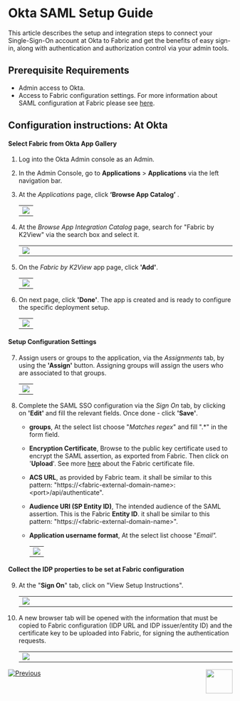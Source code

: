 # Okta SAML Setup Guide

This article describes the setup and integration steps to connect your Single-Sign-On account at Okta to Fabric and get the benefits of easy sign-in, along with authentication and authorization control via your admin tools.

## Prerequisite Requirements

- Admin access to Okta.
- Access to Fabric configuration settings. For more information about SAML configuration at Fabric please see [here](/articles/26_fabric_security/13_user_IAM_configiration.md#saml-configuration).

## Configuration instructions: At Okta

#### Select Fabric from Okta App Gallery

1. Log into the Okta Admin console as an Admin. 

2. In the Admin Console, go to **Applications** > **Applications** via the left navigation bar.

3. At the *Applications* page, click **‘Browse App Catalog’** .

   <table>
   <tbody>
   <tr>
   	<td >
       <img src="images/15_okta1_browse_apps.png">
       </td>
   </tr>
   </tbody>
   </table>
   
   
   
4. At the *Browse App Integration Catalog* page, search for "Fabric by K2View" via the search box and select it.

   <table>
   <tbody>
   <tr>
   	<td width="700pxl">
       <img src="images/15_okta2_search.png">
       </td>
   </tr>
   </tbody>
   </table>

5. On the *Fabric by K2View* app page, click **'Add'**.

   <table>
   <tbody>
   <tr>
   	<td>
       <img src="images/15_okta3_add_k2view.png">
       </td>
   </tr>
   </tbody>
   </table>
   
   

6. On next page, click **'Done'**. The app is created and is ready to configure the specific deployment setup.

   <table><tbody><tr>    <td>    <img src="images/15_okta4_done.png">    </td></tr></tbody></table>



#### Setup Configuration Settings

7. Assign users or groups to the application, via the *Assignments* tab, by using the **'Assign'** button.  Assigning groups will assign the users who are associated to that groups.

   <table><tbody><tr>    <td>    <img src="images/15_okta5_assignments.png">    </td></tr></tbody></table>

   

8. Complete the SAML SSO configuration via the *Sign On* tab, by clicking on **'Edit'** and fill the relevant fields. Once done - click **'Save'**. 

   - **groups**, At the select list choose "*Matches regex*" and fill ".*" in the form field. 

   - **Encryption Certificate**, Browse to the public key certificate used to encrypt the SAML assertion, as exported from Fabric. Then click on '**Upload**'. See more [here](/articles/26_fabric_security/13_user_IAM_configiration.md#saml-configuration) about the Fabric certificate file.

   - **ACS URL**, as provided by Fabric team. it shall be similar to this pattern: "https://\<fabric-external-domain-name>:\<port>/api/authenticate".

   - **Audience URI (SP Entity ID)**, The intended audience of the SAML assertion. This is the Fabric **Entity ID**. it shall be similar to this pattern: "https://\<fabric-external-domain-name>".

   - **Application username format**, At the select list choose "*Email".*

     <table><tbody><tr>    <td>    <img src="images/15_okta6_setup_config.png">    </td></tr></tbody></table>

     

#### Collect the IDP properties to be set at Fabric configuration

9. At the "**Sign On**" tab, click on "View Setup Instructions".

   <table><tbody><tr>    <td width="700pxl">    <img src="images/15_okta8.png">    </td></tr></tbody></table>

10. A new browser tab will be opened with the information that must be copied to Fabric configuration (IDP URL and IDP issuer/entity ID) and the certificate key to be uploaded into Fabric, for signing the authentication requests.

    <table><tbody><tr>    <td width="700pxl">    <img src="images/15_okta9.jpg">    </td></tr></tbody></table>

    

[![Previous](/articles/images/Previous.png)](/articles/26_fabric_security/IAM_SAML/14_user_IAM_SAML_Azure_AD_setup.md)[<img align="right" width="60" height="54" src="/articles/images/Next.png">](/articles/26_fabric_security/IAM_SAML/16_user_IAM_auditing.md)


